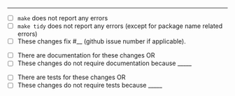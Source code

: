 <!-- Please describe your changes on the following line: -->


---
<!-- Thank you for contributing to TES! Please replace each `[ ]` by `[X]` when the step is complete, and replace `__` with appropriate data: -->
- [ ] `make` does not report any errors
- [ ] `make tidy` does not report any errors (except for package name related errors)
- [ ] These changes fix #__ (github issue number if applicable).

<!-- Either: -->
- [ ] There are documentation for these changes OR
- [ ] These changes do not require documentation because _____

<!-- Either: -->
- [ ] There are tests for these changes OR
- [ ] These changes do not require tests because _____

<!-- Pull requests that do not address these steps are welcome, but they will require additional verification as part of the review process. -->
